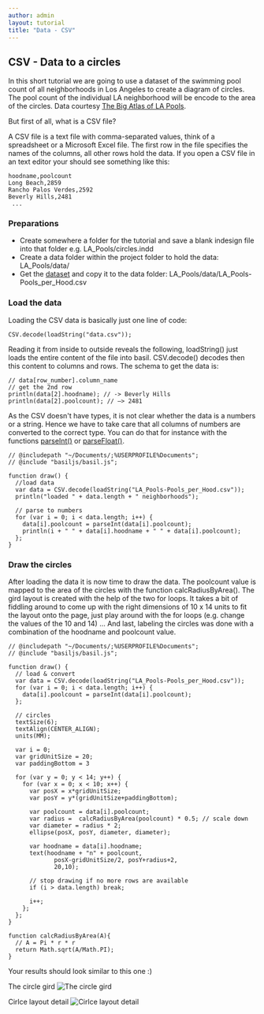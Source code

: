 ```yaml
---
author: admin
layout: tutorial
title: "Data - CSV"
---
```


## CSV - Data to a circles

In this short tutorial we are going to use a dataset of the swimming pool count of all neighborhoods in Los Angeles to create a diagram of circles. The pool count of the individual  LA neighborhood will be encode to the area of the circles. Data courtesy [The Big Atlas of LA Pools](http://benedikt-gross.de/log/2013/06/the-big-atlas-of-la-pools/).

But first of all, what is a CSV file?

A CSV file is a text file with comma-separated values, think of a spreadsheet or a Microsoft Excel file. The first row in the file specifies the names of the columns, all other rows hold the data. If you open a CSV file in an text editor your should see something like this:
```
hoodname,poolcount
Long Beach,2859
Rancho Palos Verdes,2592
Beverly Hills,2481
 ...
```

### Preparations
- Create somewhere a folder for the tutorial and save a blank indesign file into that folder e.g. LA_Pools/circles.indd
- Create a data folder within the project folder to hold the data: LA_Pools/data/
- Get the [dataset](https://githucom/basiljs/basil.js/blob/master/examples/demos/B08_bar_chart_from_csv_data/data/LA_Pools-Pools_per_Hood.csv) and copy it to the data folder: LA_Pools/data/LA_Pools-Pools_per_Hood.csv

### Load the data
Loading the CSV data is basically just one line of code: 

```
CSV.decode(loadString("data.csv"));
```

Reading it from inside to outside reveals the following, loadString() just loads the entire content of the file into basil. CSV.decode() decodes then this content to columns and rows. The schema to get the data is: 

```
// data[row_number].column_name 
// get the 2nd row
println(data[2].hoodname); // -> Beverly Hills
println(data[2].poolcount); // –> 2481
```

As the CSV doesn't have types, it is not clear whether the data is a numbers or a string. Hence we have to take care that all columns of numbers are converted to the correct type. You can do that for instance with the functions [parseInt()](http://www.w3schools.com/jsref/jsref_parseint.asp) or [parseFloat()](http://www.w3schools.com/jsref/jsref_parsefloat.asp).

```
// @includepath "~/Documents/;%USERPROFILE%Documents";
// @include "basiljs/basil.js";

function draw() {
  //load data
  var data = CSV.decode(loadString("LA_Pools-Pools_per_Hood.csv"));
  println("loaded " + data.length + " neighborhoods");

  // parse to numbers
  for (var i = 0; i < data.length; i++) {
    data[i].poolcount = parseInt(data[i].poolcount);
    println(i + " " + data[i].hoodname + " " + data[i].poolcount);
  };
}
```

### Draw the circles
After loading the data it is now time to draw the data. The poolcount value is mapped to the area of the circles with the function calcRadiusByArea(). The gird layout is created with the help of the two for loops. It takes a bit of fiddling around to come up with the right dimensions of 10 x 14 units to fit the layout onto the page, just play around with the for loops (e.g. change the values of the 10 and 14) ...  And last, labeling the circles was done with a combination of the hoodname and poolcount value.

```
// @includepath "~/Documents/;%USERPROFILE%Documents";
// @include "basiljs/basil.js";

function draw() {
  // load & convert
  var data = CSV.decode(loadString("LA_Pools-Pools_per_Hood.csv"));
  for (var i = 0; i < data.length; i++) {
    data[i].poolcount = parseInt(data[i].poolcount);
  };

  // circles
  textSize(6);
  textAlign(CENTER_ALIGN);
  units(MM);

  var i = 0;
  var gridUnitSize = 20;
  var paddingBottom = 3

  for (var y = 0; y < 14; y++) {
    for (var x = 0; x < 10; x++) {
      var posX = x*gridUnitSize;
      var posY = y*(gridUnitSize+paddingBottom);

      var poolcount = data[i].poolcount;
      var radius =  calcRadiusByArea(poolcount) * 0.5; // scale down
      var diameter = radius * 2;
      ellipse(posX, posY, diameter, diameter);

      var hoodname = data[i].hoodname;
      text(hoodname + "n" + poolcount,
             posX-gridUnitSize/2, posY+radius+2,
             20,10);

      // stop drawing if no more rows are available
      if (i > data.length) break;

      i++;
    };
  };
}

function calcRadiusByArea(A){
  // A = Pi * r * r
  return Math.sqrt(A/Math.PI);
}
```

Your results should look similar to this one :)

The circle gird
  ![The circle gird](http://basiljs.ch/wp-content/uploads/2013/09/CSV_tutorial_01.png)

Cirlce layout detail
  ![Cirlce layout detail](http://basiljs.ch/wp-content/uploads/2013/09/CSV_tutorial_02.png)

